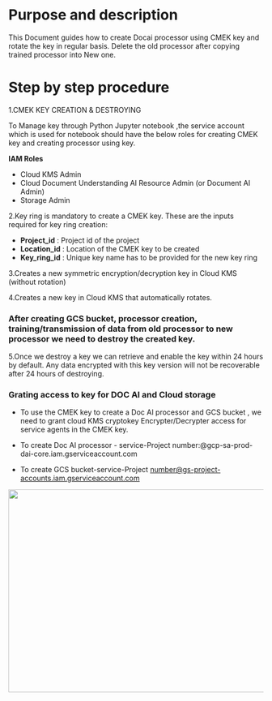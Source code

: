 # Purpose and description

This Document guides how to create Docai processor using CMEK key and rotate the key in regular basis. Delete the old processor after copying trained processor into New one.

# Step by step procedure

1.CMEK KEY CREATION & DESTROYING

To Manage key through Python Jupyter notebook ,the service account which is used for notebook should have the below roles for creating CMEK key and creating processor using key.

**IAM Roles**

* Cloud KMS Admin
* Cloud Document Understanding AI Resource Admin (or Document AI Admin)
* Storage Admin

2.Key ring is mandatory to create a CMEK key. These are the inputs required for key ring creation:

* **Project_id** : Project id of the project
* **Location_id** : Location of the CMEK key to be created 
* **Key_ring_id** : Unique key name has to be provided for the new key ring

3.Creates a new symmetric encryption/decryption key in Cloud KMS (without rotation)

4.Creates a new key in Cloud KMS that automatically rotates.

### After creating GCS bucket, processor creation, training/transmission of data from old processor to new processor we need to destroy the created key.

5.Once we destroy a key we can retrieve and enable the key within 24 hours by default. Any data encrypted with this key version will not be recoverable after 24 hours of destroying.

### Grating access to key for DOC AI and Cloud storage 

* To use the CMEK key to create a Doc AI processor and GCS bucket , we need to grant cloud KMS cryptokey Encrypter/Decrypter access for service agents in the CMEK key.

* To create Doc AI processor - service-Project number:@gcp-sa-prod-dai-core.iam.gserviceaccount.com
* To  create GCS bucket-service-Project number@gs-project-accounts.iam.gserviceaccount.com

<img src="./Images/Key_destroy_IAM.png" width=800 height=400></img>